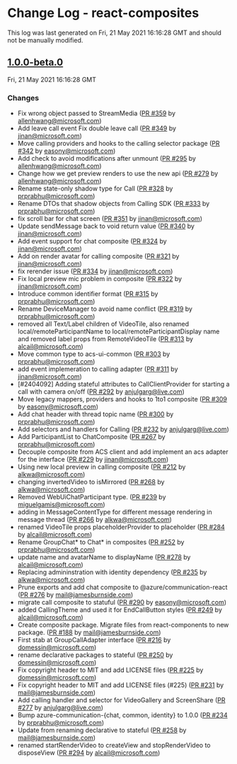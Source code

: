 # Change Log - react-composites

This log was last generated on Fri, 21 May 2021 16:16:28 GMT and should not be manually modified.

<!-- Start content -->

## [1.0.0-beta.0](https://github.com/azure/communication-ui-sdk/tree/react-composites_v1.0.0-beta.0)

Fri, 21 May 2021 16:16:28 GMT

### Changes

- Fix wrong object passed to StreamMedia ([PR #359](https://github.com/azure/communication-ui-sdk/pull/359) by allenhwang@microsoft.com)
- Add leave call event Fix double leave call ([PR #349](https://github.com/azure/communication-ui-sdk/pull/349) by jinan@microsoft.com)
- Move calling providers and hooks to the calling selector package ([PR #342](https://github.com/azure/communication-ui-sdk/pull/342) by easony@microsoft.com)
- Add check to avoid modifications after unmount ([PR #295](https://github.com/azure/communication-ui-sdk/pull/295) by allenhwang@microsoft.com)
- Change how we get preview renders to use the new api ([PR #279](https://github.com/azure/communication-ui-sdk/pull/279) by allenhwang@microsoft.com)
- Rename state-only shadow type for Call ([PR #328](https://github.com/azure/communication-ui-sdk/pull/328) by prprabhu@microsoft.com)
- Rename DTOs that shadow objects from Calling SDK ([PR #333](https://github.com/azure/communication-ui-sdk/pull/333) by prprabhu@microsoft.com)
- fix scroll bar for chat screen ([PR #351](https://github.com/azure/communication-ui-sdk/pull/351) by jinan@microsoft.com)
- Update sendMessage back to void return value ([PR #340](https://github.com/azure/communication-ui-sdk/pull/340) by jinan@microsoft.com)
- Add event support for chat composite ([PR #324](https://github.com/azure/communication-ui-sdk/pull/324) by jinan@microsoft.com)
- Add on render avatar for calling composite ([PR #321](https://github.com/azure/communication-ui-sdk/pull/321) by jinan@microsoft.com)
- fix rerender issue ([PR #334](https://github.com/azure/communication-ui-sdk/pull/334) by jinan@microsoft.com)
- Fix local preview mic problem in composite ([PR #322](https://github.com/azure/communication-ui-sdk/pull/322) by jinan@microsoft.com)
- Introduce common identifier format ([PR #315](https://github.com/azure/communication-ui-sdk/pull/315) by prprabhu@microsoft.com)
- Rename DeviceManager to avoid name conflict ([PR #319](https://github.com/azure/communication-ui-sdk/pull/319) by prprabhu@microsoft.com)
- removed all Text/Label children of VideoTile, also renamed local/remoteParticipantName to local/remoteParticipantDisplay name and removed label props from RemoteVideoTile  ([PR #313](https://github.com/azure/communication-ui-sdk/pull/313) by alcail@microsoft.com)
- Move common type to acs-ui-common ([PR #303](https://github.com/azure/communication-ui-sdk/pull/303) by prprabhu@microsoft.com)
- add event implemeration to calling adapter ([PR #311](https://github.com/azure/communication-ui-sdk/pull/311) by jinan@microsoft.com)
- [#2404092] Adding stateful attributes to CallClientProvider for starting a call with camera on/off ([PR #292](https://github.com/azure/communication-ui-sdk/pull/292) by anjulgarg@live.com)
- Move legacy mappers, providers and hooks to 1to1 composite ([PR #309](https://github.com/azure/communication-ui-sdk/pull/309) by easony@microsoft.com)
- Add chat header with thread topic name ([PR #300](https://github.com/azure/communication-ui-sdk/pull/300) by prprabhu@microsoft.com)
- Add selectors and handlers for Calling ([PR #232](https://github.com/azure/communication-ui-sdk/pull/232) by anjulgarg@live.com)
- Add ParticipantList to ChatComposite ([PR #267](https://github.com/azure/communication-ui-sdk/pull/267) by prprabhu@microsoft.com)
- Decouple composite from ACS client and add implement an acs adapter for the interface ([PR #229](https://github.com/azure/communication-ui-sdk/pull/229) by jinan@microsoft.com)
- Using new local preview in calling composite ([PR #212](https://github.com/azure/communication-ui-sdk/pull/212) by alkwa@microsoft.com)
- changing invertedVideo to isMirrored ([PR #268](https://github.com/azure/communication-ui-sdk/pull/268) by alkwa@microsoft.com)
- Removed WebUiChatParticipant type. ([PR #239](https://github.com/azure/communication-ui-sdk/pull/239) by miguelgamis@microsoft.com)
- adding in MessageContentType for different message rendering in message thread ([PR #266](https://github.com/azure/communication-ui-sdk/pull/266) by alkwa@microsoft.com)
- renamed VideoTile props placeholderProvider to placeholder ([PR #284](https://github.com/azure/communication-ui-sdk/pull/284) by alcail@microsoft.com)
- Rename GroupChat* to Chat* in composites ([PR #252](https://github.com/azure/communication-ui-sdk/pull/252) by prprabhu@microsoft.com)
- update name and avatarName to displayName ([PR #278](https://github.com/azure/communication-ui-sdk/pull/278) by alcail@microsoft.com)
- Replacing admininstration with identity dependency ([PR #235](https://github.com/azure/communication-ui-sdk/pull/235) by alkwa@microsoft.com)
- Prune exports and add chat composite to @azure/communication-react ([PR #276](https://github.com/azure/communication-ui-sdk/pull/276) by mail@jamesburnside.com)
- migrate call composite to statuful ([PR #290](https://github.com/azure/communication-ui-sdk/pull/290) by easony@microsoft.com)
- added CallingTheme and used it for EndCallButton styles ([PR #249](https://github.com/azure/communication-ui-sdk/pull/249) by alcail@microsoft.com)
- Create composite package. Migrate files from react-components to new package. ([PR #188](https://github.com/azure/communication-ui-sdk/pull/188) by mail@jamesburnside.com)
- First stab at GroupCallAdapter interface ([PR #216](https://github.com/azure/communication-ui-sdk/pull/216) by domessin@microsoft.com)
- rename declarative packages to stateful ([PR #250](https://github.com/azure/communication-ui-sdk/pull/250) by domessin@microsoft.com)
- Fix copyright header to MIT and add LICENSE files ([PR #225](https://github.com/azure/communication-ui-sdk/pull/225) by domessin@microsoft.com)
- Fix copyright header to MIT and add LICENSE files (#225) ([PR #231](https://github.com/azure/communication-ui-sdk/pull/231) by mail@jamesburnside.com)
- Add calling handler and selector for VideoGallery and ScreenShare ([PR #277](https://github.com/azure/communication-ui-sdk/pull/277) by anjulgarg@live.com)
- Bump azure-communication-{chat, common, identity} to 1.0.0 ([PR #234](https://github.com/azure/communication-ui-sdk/pull/234) by prprabhu@microsoft.com)
- Update from renaming declarative to stateful ([PR #258](https://github.com/azure/communication-ui-sdk/pull/258) by mail@jamesburnside.com)
- renamed startRenderVideo to createView and stopRenderVideo to disposeView ([PR #294](https://github.com/azure/communication-ui-sdk/pull/294) by alcail@microsoft.com)
